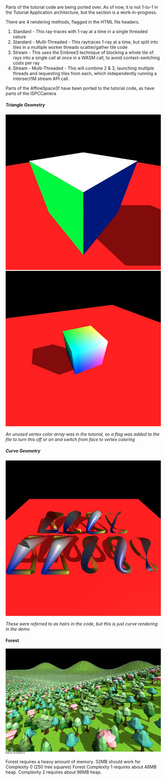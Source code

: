 
Parts of the tutorial code are being ported over. As of now, it is not 1-to-1 in the Tutorial Application architecture, but the section is a work-in-progress.

There are 4 rendering methods, flagged in the HTML file headers.
1. Standard - This ray-traces with 1-ray at a time in a single threaded nature
2. Standard - Multi-Threaded - This raytraces 1-ray at a time, but split into tiles in a multiple worker threads scatter/gather tile code
3. Stream - This uses the Embree3 technique of blocking a whole tile of rays into a single call at once in a WASM call, to avoid context-switching costs per ray
4. Stream - Multi-Threaded - This will combine 2 & 3, launching multiple threads and requesting tiles from each, which independently running a intersect1M stream API call.


Parts of the AffineSpace3f have been ported to the tutorial code, as have parts of the ISPCCamera

##### Triangle Geometry
![Triangle Geometry - Normal ](doc/tutorial-triangle-geometry.jpg)
![Triangle Geometry - Interpolated](doc/tutorial-triangle-geometry-interp.jpg)

*An unused vertex color array was in the tutorial, so a flag was added to the file to turn this off or on and switch from face to vertex coloring* 

##### Curve Geometry
![Curve Geometry - Interpolated](doc/tutorial-curved-geometry.jpg)

*These were referred to as hairs in the code, but this is just curve rendering in the demo* 


#### Forest
![Forest](doc/tutorial-forest-750.jpg)

Forest requires a heavy amount of memory.
32MB should work for Complexity 0 (250 tree squares)
Forest Complexity 1 requires about 48MB heap. Complexity 2 requires about 96MB heap.